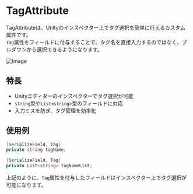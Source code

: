 ﻿# TagAttribute

TagAttributeは、Unityのインスペクター上でタグ選択を簡単に行えるカスタム属性です。  
`Tag`属性をフィールドに付与することで、タグ名を直接入力するのではなく、プルダウンから選択できるようになります。

![Image](https://github-production-user-asset-6210df.s3.amazonaws.com/124390814/468930155-2e4b560c-7270-4f55-ba0e-d1b749eb5457.png?X-Amz-Algorithm=AWS4-HMAC-SHA256&X-Amz-Credential=AKIAVCODYLSA53PQK4ZA%2F20250722%2Fus-east-1%2Fs3%2Faws4_request&X-Amz-Date=20250722T030410Z&X-Amz-Expires=300&X-Amz-Signature=9bcbffb0935cb0f44525b3a95fedcc757df400711f52eb398f6b959d0e109e0f&X-Amz-SignedHeaders=host)

## 特長

- Unityエディターのインスペクターでタグ選択が可能
- `string`型や`List<string>`型のフィールドに対応
- 入力ミスを防ぎ、タグ管理を効率化

## 使用例

```csharp
[SerializeField, Tag]
private string tagName;

[SerializeField, Tag]
private List<string> tagNameList;
```


上記のように、`Tag`属性を付与したフィールドはインスペクター上でタグ選択が可能になります。
